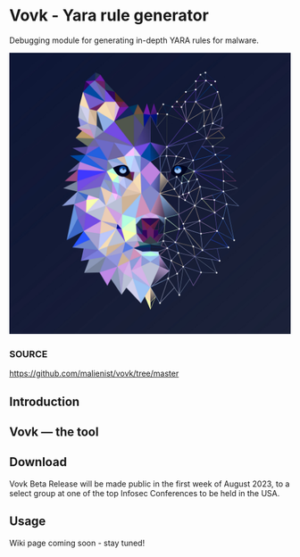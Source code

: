 # Vovk - Yara rule generator
Debugging module for generating in-depth YARA rules for malware. 

![GitHub Logo](/images/logo.jpg)

### SOURCE
https://github.com/malienist/vovk/tree/master

## Introduction

## Vovk — the tool

## Download 
Vovk Beta Release will be made public in the first week of August 2023, to a select group at one of the top Infosec Conferences to be held in the USA. 

## Usage
Wiki page coming soon - stay tuned!

